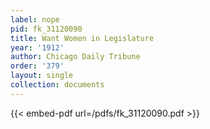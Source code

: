```yaml
---
label: nope
pid: fk_31120090
title: Want Women in Legislature
year: '1912'
author: Chicago Daily Tribune
order: '379'
layout: single
collection: documents
---
```



{{< embed-pdf url=/pdfs/fk_31120090.pdf >}}
